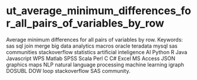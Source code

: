 # ut_average_minimum_differences_for_all_pairs_of_variables_by_row
Average minimum differences for all pairs of variables by row.  Keywords: sas sql join merge big data analytics macros oracle teradata mysql sas communities stackoverflow statistics artificial inteligence AI Python R Java Javascript WPS Matlab SPSS Scala Perl C C# Excel MS Access JSON graphics maps NLP natural language processing machine learning igraph DOSUBL DOW loop stackoverflow SAS community.
